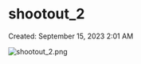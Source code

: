 # shootout_2

Created: September 15, 2023 2:01 AM

![shootout_2.png](shootout_2%20d66b42dc50754785a4dbfe546c843131/shootout_2.png)